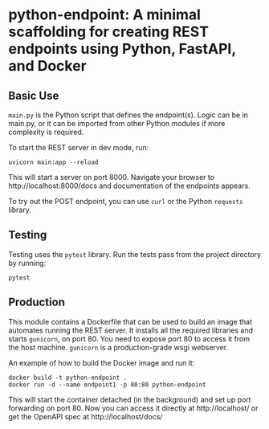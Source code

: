 # python-endpoint: A minimal scaffolding for creating REST endpoints using Python, FastAPI, and Docker

## Basic Use

`main.py` is the Python script that defines the endpoint(s). Logic can be in main.py, or it can be imported from other Python modules if more complexity is required.

To start the REST server in dev mode, run:

```
uvicorn main:app --reload
```

This will start a server on port 8000. Navigate your browser to http://localhost:8000/docs
and documentation of the endpoints appears.

To try out the POST endpoint, you can use `curl` or the Python `requests` library.


## Testing

Testing uses the `pytest` library. Run the tests pass from the project directory by running:

```
pytest
```

## Production

This module contains a Dockerfile that can be used to build an image that automates running the REST server. It installs all the required libraries and starts `gunicorn`, on port 80. You need to expose port 80 to access it from the host machine.
`gunicorn` is a production-grade wsgi webserver.

An example of how to build the Docker image and run it:

```
docker build -t python-endpoint .
docker run -d --name endpoint1 -p 80:80 python-endpoint
```

This will start the container detached (in the background) and set up port forwarding on port 80. Now you can access it directly at http://localhost/ or get the OpenAPI spec at http://localhost/docs/
